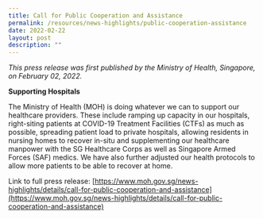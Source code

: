 ```yaml
---
title: Call for Public Cooperation and Assistance
permalink: /resources/news-highlights/public-cooperation-assistance
date: 2022-02-22
layout: post
description: ""
---
```

*This press release was first published by the Ministry of Health, Singapore, on February 02, 2022.*

**Supporting Hospitals**

The Ministry of Health (MOH) is doing whatever we can to support our healthcare providers. These include ramping up capacity in our hospitals, right-siting patients at COVID-19 Treatment Facilities (CTFs) as much as possible, spreading patient load to private hospitals, allowing residents in nursing homes to recover in-situ and supplementing our healthcare manpower with the SG Healthcare Corps as well as Singapore Armed Forces (SAF) medics. We have also further adjusted our health protocols to allow more patients to be able to recover at home.

Link to full press release: [https://www.moh.gov.sg/news-highlights/details/call-for-public-cooperation-and-assistance](https://www.moh.gov.sg/news-highlights/details/call-for-public-cooperation-and-assistance)